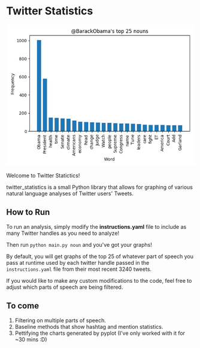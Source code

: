 # Twitter Statistics

![Alt text](git_images/@BarackObamas_top_25_nouns.png?raw=true "Sample Plot")

Welcome to Twitter Statictics!

twitter_statistics is a small Python library that allows for graphing
of various natural language analyses of Twitter users' Tweets.

## How to Run

To run an analysis, simply modify the **instructions.yaml** file to include
as many Twitter handles as you need to analyze!

Then run `python main.py noun` and you've got your graphs!

By default, you will get graphs of the top 25 of whatever part of speech you
pass at runtime used by each twitter handle passed in the `instructions.yaml`
file from their most recent 3240 tweets.

If you would like to make any custom modifications to the code, feel free to
adjust which parts of speech are being filtered.

## To come

1. Filtering on multiple parts of speech.
2. Baseline methods that show hashtag and mention statistics.
3. Pettifying the charts generated by pyplot (I've only worked with it for ~30 mins :D)
